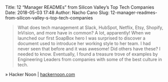 Title: 12 “Manager READMEs” from Silicon Valley’s Top Tech Companies
Date: 2018-05-03 17:48
Author: Nacho Cano
Slug: 12-manager-readmes-from-silicon-valley-s-top-tech-companies

> What does tech management at Slack, HubSpot, Netflix, Etsy, Shopify,
> InVision, and more have in common? A lot, apparently! When we launched our
> first SoapBox hero I was surprised to discover a document used to introduce
> her working style to her team. I had never seen that before and it was
> awesome! Did others have these? I needed to know. Eventually, I found a
> treasure trove of examples by Engineering Leaders from companies with some of
> the best culture in tech.

» Hacker Noon | [hackernoon.com][]

  [hackernoon.com]: https://hackernoon.com/12-manager-readmes-from-silicon-valleys-top-tech-companies-26588a660afe
    "12 “Manager READMEs” from Silicon Valley’s Top Tech Companies"
